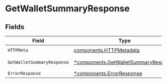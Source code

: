 # GetWalletSummaryResponse


## Fields

| Field                                                                                       | Type                                                                                        | Required                                                                                    | Description                                                                                 |
| ------------------------------------------------------------------------------------------- | ------------------------------------------------------------------------------------------- | ------------------------------------------------------------------------------------------- | ------------------------------------------------------------------------------------------- |
| `HTTPMeta`                                                                                  | [components.HTTPMetadata](../../models/components/httpmetadata.md)                          | :heavy_check_mark:                                                                          | N/A                                                                                         |
| `GetWalletSummaryResponse`                                                                  | [*components.GetWalletSummaryResponse](../../models/components/getwalletsummaryresponse.md) | :heavy_minus_sign:                                                                          | Wallet summary                                                                              |
| `ErrorResponse`                                                                             | [*components.ErrorResponse](../../models/components/errorresponse.md)                       | :heavy_minus_sign:                                                                          | Error                                                                                       |